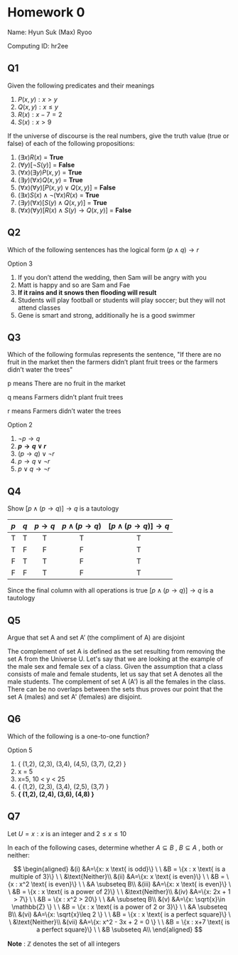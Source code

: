 <script
  src="https://cdn.mathjax.org/mathjax/latest/MathJax.js?config=TeX-AMS-MML_HTMLorMML"
  type="text/javascript">
</script>

# Homework 0
Name: Hyun Suk (Max) Ryoo

Computing ID: hr2ee

## Q1
Given the following predicates and their meanings

1. $P(x,y) : x>y$
2. $Q(x,y) : x \leq y$
3. $R(x) : x-7 = 2$
4. $S(x) : x > 9$

If the universe of discourse is the real numbers, give the truth value (true or false) of each of the
following propositions:

1. $(\exists x) R(x)$  = **True**
2. $(\forall y)[\neg S(y)]$ = **False**
3. $(\forall x)(\exists y)P(x,y)$ = **True**
4. $(\exists y) (\forall x) Q(x,y)$ = **True**
5. $(\forall x) (\forall y)[P(x,y) \lor Q(x,y)]$ = **False**
6. $(\exists x) S(x) \land \neg (\forall x)R(x)$ = **True**
7. $(\exists y)(\forall x)[S(y) \land Q(x,y)]$ = **True**
8. $(\forall x)(\forall y)[{R(x) \land S(y)} \rightarrow Q(x,y)]$ = **False**

## Q2
Which of the following sentences has the logical form $(p \land q) \rightarrow r$

Option 3

1. If you don’t attend the wedding, then Sam will be angry with you
2. Matt is happy and so are Sam and Fae
3. **If it rains and it snows then flooding will result**
4. Students will play football or students will play soccer; but they will not attend classes
5. Gene is smart and strong, additionally he is a good swimmer

## Q3
Which of the following formulas represents the sentence, "If there are no fruit in the market then the farmers didn’t plant fruit trees or the farmers didn’t water the trees"

p means There are no fruit in the market

q means Farmers didn’t plant fruit trees

r means Farmers didn’t water the trees

Option 2

1. $\neg p \rightarrow q$
2. **$p \rightarrow q \lor r$**
3. $(p \rightarrow q) \lor \neg r$
4. $p \rightarrow q \lor \neg r$
5. $p \lor q \rightarrow \neg r$

## Q4
Show $[p \land (p \rightarrow q)] \rightarrow q$ is a tautology

| $p$ | $q$ |  $p \rightarrow q$ | $p \land (p \rightarrow q)$  | $[p \land (p \rightarrow q)] \rightarrow q$ |
|:---:|:---:|:---:|:---:|:---:|
| T  | T  | T  | T  | T |
| T  | F  | F  | F  | T |
| F  | T  | T  | F  | T |
| F  | F  | T  | F  | T |

Since the final column with all operations is true $[p \land (p \rightarrow q)] \rightarrow q$ is a tautology

## Q5
Argue that set A and set A’ (the compliment of A) are disjoint

The complement of set A is defined as the set resulting from removing the set A from the Universe U. Let's say that we
are looking at the example of the male sex and female sex of a class. Given the assumption that a class consists of male and
female students, let us say that set A denotes all the male students. The complement of set A (A') is all the females in the class. There can be no overlaps between the sets thus proves our point that the set A (males) and set A' (females) are disjoint.

## Q6
Which of the following is a one-to-one function?

Option 5

1. { (1,2), (2,3), (3,4), (4,5), (3,7), (2,2) }
2. x = 5
3. x=5, 10 < y < 25
4. { (1,2), (2,3), (3,4), (2,5), (3,7) }
5. **{ (1,2), (2,4), (3,6), (4,8) }**

## Q7
Let $U = {x : x \text{ is an integer and } 2 ≤ x ≤ 10}$

In each of the following cases, determine whether $A \subseteq B$ , $B \subseteq A$ , both or neither:

$$
\begin{aligned}
&(i) &A=\{x: x \text{ is odd}\} \ \ &B = \{x : x \text{ is a multiple of 3}\} \ \ &\text{Neither}\\
&(ii) &A=\{x: x \text{ is even}\} \ \ &B = \{x : x^2 \text{ is even}\} \ \ &A \subseteq B\\
&(iii) &A=\{x: x \text{ is even}\} \ \ &B = \{x : x \text{ is a power of 2}\} \ \ &\text{Neither}\\
&(iv) &A=\{x: 2x + 1 > 7\} \ \ &B = \{x : x^2 > 20\} \ \ &A \subseteq B\\
&(v) &A=\{x: \sqrt{x}\in \mathbb{Z} \} \ \ &B = \{x : x \text{ is a power of 2 or 3}\} \ \ &A \subseteq B\\
&(vi) &A=\{x: \sqrt{x}\leq 2 \} \ \ &B = \{x : x \text{ is a perfect square}\} \ \ &\text{Neither}\\
&(vii) &A=\{x: x^2 - 3x + 2 = 0 \} \ \ &B = \{x : x+7 \text{ is a perfect square}\} \ \ &B \subseteq A\\
\end{aligned}
$$

**Note** : $\mathbb{Z}$ denotes the set of all integers
